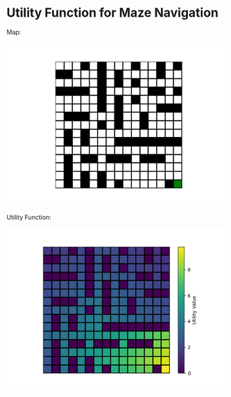 # Utility Function for Maze Navigation 

Map:

![Example Map](example_map.png)

Utility Function:

![Example Utility Function](example_utility_function.png)
